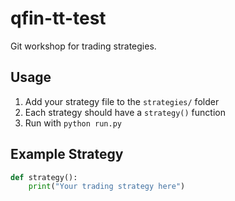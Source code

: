 # qfin-tt-test

Git workshop for trading strategies.

## Usage

1. Add your strategy file to the `strategies/` folder
2. Each strategy should have a `strategy()` function
3. Run with `python run.py`

## Example Strategy

```python
def strategy():
    print("Your trading strategy here")
```

